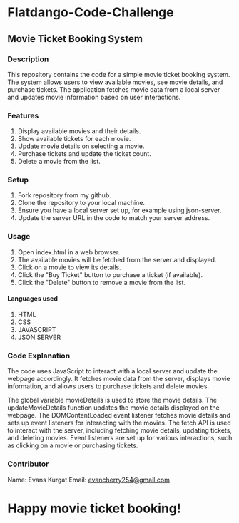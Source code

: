 # Flatdango-Code-Challenge

## Movie Ticket Booking System

### Description
This repository contains the code for a simple movie ticket booking system. The system allows users to view available movies, see movie details, and purchase tickets. The application fetches movie data from a local server and updates movie information based on user interactions.

### Features
1. Display available movies and their details.
2. Show available tickets for each movie.
3. Update movie details on selecting a movie.
4. Purchase tickets and update the ticket count.
5. Delete a movie from the list.

 ### Setup
1. Fork repository from my github.
2. Clone the repository to your local machine.
3. Ensure you have a local server set up, for example using json-server.
4. Update the server URL in the code to match your server address.

### Usage

1. Open index.html in a web browser.
2. The available movies will be fetched from the server and displayed.
3. Click on a movie to view its details.
4. Click the "Buy Ticket" button to purchase a ticket (if available).
5. Click the "Delete" button to remove a movie from the list.

#### Languages used 

  1. HTML
  2. CSS
  3. JAVASCRIPT
  4. JSON SERVER
 
### Code Explanation

The code uses JavaScript to interact with a local server and update the webpage accordingly. It fetches movie data from the server, displays movie information, and allows users to purchase tickets and delete movies.

The global variable movieDetails is used to store the movie details.
The updateMovieDetails function updates the movie details displayed on the webpage.
The DOMContentLoaded event listener fetches movie details and sets up event listeners for interacting with the movies.
The fetch API is used to interact with the server, including fetching movie details, updating tickets, and deleting movies.
Event listeners are set up for various interactions, such as clicking on a movie or purchasing tickets.

### Contributor
Name: Evans Kurgat
Email: evancherry254@gmail.com


 # Happy movie ticket booking!




